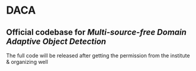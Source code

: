 # DACA

## Official codebase for *Multi-source-free Domain Adaptive Object Detection*

The full code will be released after getting the permission from the institute & organizing well
